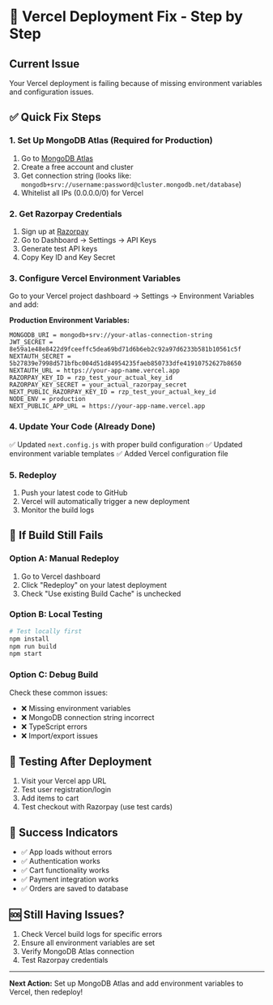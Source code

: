 # 🚀 Vercel Deployment Fix - Step by Step

## Current Issue
Your Vercel deployment is failing because of missing environment variables and configuration issues.

## ✅ Quick Fix Steps

### 1. Set Up MongoDB Atlas (Required for Production)
1. Go to [MongoDB Atlas](https://cloud.mongodb.com/)
2. Create a free account and cluster
3. Get connection string (looks like: `mongodb+srv://username:password@cluster.mongodb.net/database`)
4. Whitelist all IPs (0.0.0.0/0) for Vercel

### 2. Get Razorpay Credentials
1. Sign up at [Razorpay](https://razorpay.com)
2. Go to Dashboard → Settings → API Keys
3. Generate test API keys
4. Copy Key ID and Key Secret

### 3. Configure Vercel Environment Variables
Go to your Vercel project dashboard → Settings → Environment Variables and add:

**Production Environment Variables:**
```
MONGODB_URI = mongodb+srv://your-atlas-connection-string
JWT_SECRET = 8e59a1e48e8422d9fceeffc5dea69bd71d6b6eb2c92a97d6233b581b10561c5f
NEXTAUTH_SECRET = 5b27839e7998d571bfbc004d51d84954235faeb850733dfe41910752627b8650
NEXTAUTH_URL = https://your-app-name.vercel.app
RAZORPAY_KEY_ID = rzp_test_your_actual_key_id
RAZORPAY_KEY_SECRET = your_actual_razorpay_secret
NEXT_PUBLIC_RAZORPAY_KEY_ID = rzp_test_your_actual_key_id
NODE_ENV = production
NEXT_PUBLIC_APP_URL = https://your-app-name.vercel.app
```

### 4. Update Your Code (Already Done)
✅ Updated `next.config.js` with proper build configuration
✅ Updated environment variable templates
✅ Added Vercel configuration file

### 5. Redeploy
1. Push your latest code to GitHub
2. Vercel will automatically trigger a new deployment
3. Monitor the build logs

## 🔧 If Build Still Fails

### Option A: Manual Redeploy
1. Go to Vercel dashboard
2. Click "Redeploy" on your latest deployment
3. Check "Use existing Build Cache" is unchecked

### Option B: Local Testing
```bash
# Test locally first
npm install
npm run build
npm start
```

### Option C: Debug Build
Check these common issues:
- ❌ Missing environment variables
- ❌ MongoDB connection string incorrect
- ❌ TypeScript errors
- ❌ Import/export issues

## 📱 Testing After Deployment
1. Visit your Vercel app URL
2. Test user registration/login
3. Add items to cart
4. Test checkout with Razorpay (use test cards)

## 🎯 Success Indicators
- ✅ App loads without errors
- ✅ Authentication works
- ✅ Cart functionality works
- ✅ Payment integration works
- ✅ Orders are saved to database

## 🆘 Still Having Issues?
1. Check Vercel build logs for specific errors
2. Ensure all environment variables are set
3. Verify MongoDB Atlas connection
4. Test Razorpay credentials

---

**Next Action:** Set up MongoDB Atlas and add environment variables to Vercel, then redeploy!
